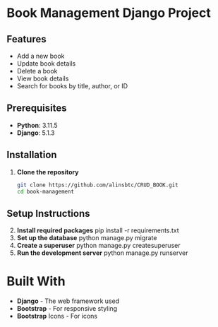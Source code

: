 # Book Management Django Project
## Features

- Add a new book
- Update book details
- Delete a book
- View book details
- Search for books by title, author, or ID

## Prerequisites

- **Python**: 3.11.5
- **Django**: 5.1.3
## Installation
1. **Clone the repository**
   ```bash
   git clone https://github.com/alinsbtc/CRUD_BOOK.git
   cd book-management
## Setup Instructions

2. **Install required packages**
   pip install -r requirements.txt
3. **Set up the database**
   python manage.py migrate
4. **Create a superuser**
   python manage.py createsuperuser
5. **Run the development server**
python manage.py runserver
# Built With
- **Django** - The web framework used
- **Bootstrap** - For responsive styling
- **Bootstrap** Icons - For icons
